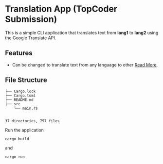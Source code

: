 # Translation App (TopCoder Submission)

This is a simple CLI application that translates text from **lang1** to **lang2** using the Google Translate API.

## Features

- Can be changed to translate text from any language to other [Read More](https://cloud.google.com/translate/docs/languages).

## File Structure

```
├── Cargo.lock
├── Cargo.toml
├── README.md
├── src
    └── main.rs


37 directories, 757 files

```
Run the application

```bash
cargo build
```

and 

```bash
cargo run
```
```
